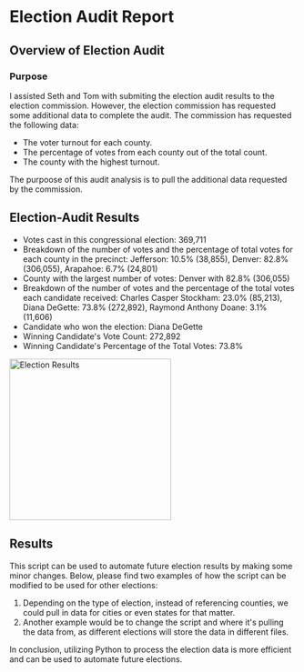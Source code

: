 # Election Audit Report

## Overview of Election Audit
### Purpose
I assisted Seth and Tom with submiting the election audit results to the election commission. However, the election commission has requested some additional data to complete the audit. The commission has requested the following data:
- The voter turnout for each county.
- The percentage of votes from each county out of the total count.
- The county with the highest turnout.

The purpoose of this audit analysis is to pull the additional data requested by the commission.

## Election-Audit Results
- Votes cast in this congressional election: 369,711 
- Breakdown of the number of votes and the percentage of total votes for each county in the precinct:
Jefferson: 10.5% (38,855), Denver: 82.8% (306,055), Arapahoe: 6.7% (24,801)
- County with the largest number of votes: Denver with 82.8% (306,055)
- Breakdown of the number of votes and the percentage of the total votes each candidate received: Charles Casper Stockham: 23.0% (85,213), Diana DeGette: 73.8% (272,892), Raymond Anthony Doane: 3.1% (11,606)
- Candidate who won the election: Diana DeGette
- Winning Candidate's Vote Count: 272,892
- Winning Candidate's Percentage of the Total Votes: 73.8%

<img width="284" alt="Election Results" src="https://user-images.githubusercontent.com/85654649/126088541-08339820-3476-44ee-a802-191c757fa438.png">


## Results
This script can be used to automate future election results by making some minor changes. Below, please find two examples of how the script can be modified to be used for other elections: 

1) Depending on the type of election, instead of referencing counties, we could pull in data for cities or even states for that matter.
2) Another example would be to change the script and where it's pulling the data from, as different elections will store the data in different files. 

In conclusion, utilizing Python to process the election data is more efficient and can be used to automate future elections.
